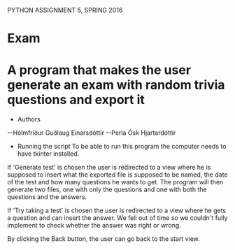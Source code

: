 PYTHON ASSIGNMENT 5, SPRING 2016
# Exam
# A program that makes the user generate an exam with random trivia questions and export it

- Authors

--Hólmfríður Guðlaug Einarsdóttir
--Perla Ósk Hjartardóttir

- Running the script
To be able to run this program the computer needs to have tkinter installed.


If 'Generate test' is chosen the user is redirected to a view where he is supposed to insert what the exported file is supposed to be named, the date of the test and how many questions he wants to get.
The program will then generate two files, one with only the questions and one with both the questions and the answers.

If 'Try taking a test' is chosen the user is redirected to a view where he gets a question and can insert the answer. We fell out of time so we couldn't fully implement to check whether the answer was right or wrong.

By clicking the Back button, the user can go back to the start view.